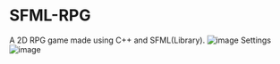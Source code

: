 # SFML-RPG
 A 2D RPG game made using C++ and SFML(Library).
![image](https://github.com/Akshat69/SFML-RPG/blob/main/Screenshot%20(75).png)
Settings
![image](https://github.com/Akshat69/SFML-RPG/blob/main/Screenshot%20(76).png)
